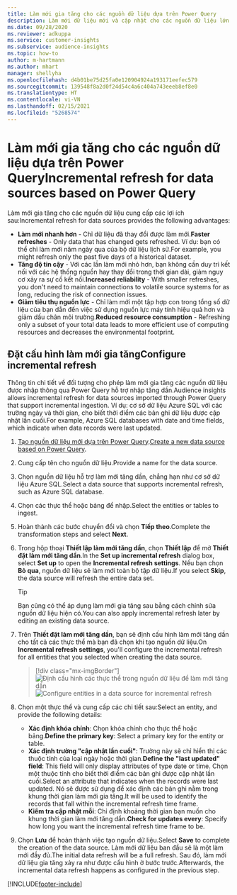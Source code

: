 ```yaml
---
title: Làm mới gia tăng cho các nguồn dữ liệu dựa trên Power Query
description: Làm mới dữ liệu mới và cập nhật cho các nguồn dữ liệu lớn dựa trên Power Query.
ms.date: 09/28/2020
ms.reviewer: adkuppa
ms.service: customer-insights
ms.subservice: audience-insights
ms.topic: how-to
author: m-hartmann
ms.author: mhart
manager: shellyha
ms.openlocfilehash: d4b01be75d25fa0e120904924a193171eefec579
ms.sourcegitcommit: 139548f8a2d0f24d54c4a6c404a743eeeb8ef8e0
ms.translationtype: HT
ms.contentlocale: vi-VN
ms.lasthandoff: 02/15/2021
ms.locfileid: "5268574"
---
```

# <a name="incremental-refresh-for-data-sources-based-on-power-query"></a><span data-ttu-id="dcf1f-103">Làm mới gia tăng cho các nguồn dữ liệu dựa trên Power Query</span><span class="sxs-lookup"><span data-stu-id="dcf1f-103">Incremental refresh for data sources based on Power Query</span></span>

<span data-ttu-id="dcf1f-104">Làm mới gia tăng cho các nguồn dữ liệu cung cấp các lợi ích sau:</span><span class="sxs-lookup"><span data-stu-id="dcf1f-104">Incremental refresh for data sources provides the following advantages:</span></span>

- <span data-ttu-id="dcf1f-105">**Làm mới nhanh hơn** - Chỉ dữ liệu đã thay đổi được làm mới.</span><span class="sxs-lookup"><span data-stu-id="dcf1f-105">**Faster refreshes** - Only data that has changed gets refreshed.</span></span> <span data-ttu-id="dcf1f-106">Ví dụ: bạn có thể chỉ làm mới năm ngày qua của bộ dữ liệu lịch sử.</span><span class="sxs-lookup"><span data-stu-id="dcf1f-106">For example, you might refresh only the past five days of a historical dataset.</span></span>
- <span data-ttu-id="dcf1f-107">**Tăng độ tin cậy** - Với các lần làm mới nhỏ hơn, bạn không cần duy trì kết nối với các hệ thống nguồn hay thay đổi trong thời gian dài, giảm nguy cơ xảy ra sự cố kết nối.</span><span class="sxs-lookup"><span data-stu-id="dcf1f-107">**Increased reliability** - With smaller refreshes, you don't need to maintain connections to volatile source systems for as long, reducing the risk of connection issues.</span></span>
- <span data-ttu-id="dcf1f-108">**Giảm tiêu thụ nguồn lực** - Chỉ làm mới một tập hợp con trong tổng số dữ liệu của bạn dẫn đến việc sử dụng nguồn lực máy tính hiệu quả hơn và giảm dấu chân môi trường.</span><span class="sxs-lookup"><span data-stu-id="dcf1f-108">**Reduced resource consumption** - Refreshing only a subset of your total data leads to more efficient use of computing resources and decreases the environmental footprint.</span></span>

## <a name="configure-incremental-refresh"></a><span data-ttu-id="dcf1f-109">Đặt cấu hình làm mới gia tăng</span><span class="sxs-lookup"><span data-stu-id="dcf1f-109">Configure incremental refresh</span></span>

<span data-ttu-id="dcf1f-110">Thông tin chi tiết về đối tượng cho phép làm mới gia tăng các nguồn dữ liệu được nhập thông qua Power Query hỗ trợ nhập tăng dần.</span><span class="sxs-lookup"><span data-stu-id="dcf1f-110">Audience insights allows incremental refresh for data sources imported through Power Query that support incremental ingestion.</span></span> <span data-ttu-id="dcf1f-111">Ví dụ: cơ sở dữ liệu Azure SQL với các trường ngày và thời gian, cho biết thời điểm các bản ghi dữ liệu được cập nhật lần cuối.</span><span class="sxs-lookup"><span data-stu-id="dcf1f-111">For example, Azure SQL databases with date and time fields, which indicate when data records were last updated.</span></span>

1. <span data-ttu-id="dcf1f-112">[Tạo nguồn dữ liệu mới dựa trên Power Query](connect-power-query.md).</span><span class="sxs-lookup"><span data-stu-id="dcf1f-112">[Create a new data source based on Power Query](connect-power-query.md).</span></span>

1. <span data-ttu-id="dcf1f-113">Cung cấp tên cho nguồn dữ liệu.</span><span class="sxs-lookup"><span data-stu-id="dcf1f-113">Provide a name for the data source.</span></span>

1. <span data-ttu-id="dcf1f-114">Chọn nguồn dữ liệu hỗ trợ làm mới tăng dần, chẳng hạn như cơ sở dữ liệu Azure SQL.</span><span class="sxs-lookup"><span data-stu-id="dcf1f-114">Select a data source that supports incremental refresh, such as Azure SQL database.</span></span>

1. <span data-ttu-id="dcf1f-115">Chọn các thực thể hoặc bảng để nhập.</span><span class="sxs-lookup"><span data-stu-id="dcf1f-115">Select the entities or tables to ingest.</span></span>

1. <span data-ttu-id="dcf1f-116">Hoàn thành các bước chuyển đổi và chọn **Tiếp theo**.</span><span class="sxs-lookup"><span data-stu-id="dcf1f-116">Complete the transformation steps and select **Next**.</span></span>

1. <span data-ttu-id="dcf1f-117">Trong hộp thoại **Thiết lập làm mới tăng dần**, chọn **Thiết lập** để mở **Thiết đặt làm mới tăng dần**.</span><span class="sxs-lookup"><span data-stu-id="dcf1f-117">In the **Set up incremental refresh** dialog box, select **Set up** to open the **Incremental refresh settings**.</span></span> <span data-ttu-id="dcf1f-118">Nếu bạn chọn **Bỏ qua**, nguồn dữ liệu sẽ làm mới toàn bộ tập dữ liệu.</span><span class="sxs-lookup"><span data-stu-id="dcf1f-118">If you select **Skip**, the data source will refresh the entire data set.</span></span>
   > [!TIP]
   > <span data-ttu-id="dcf1f-119">Bạn cũng có thể áp dụng làm mới gia tăng sau bằng cách chỉnh sửa nguồn dữ liệu hiện có.</span><span class="sxs-lookup"><span data-stu-id="dcf1f-119">You can also apply incremental refresh later by editing an existing data source.</span></span>

1. <span data-ttu-id="dcf1f-120">Trên **Thiết đặt làm mới tăng dần**, bạn sẽ định cấu hình làm mới tăng dần cho tất cả các thực thể mà bạn đã chọn khi tạo nguồn dữ liệu.</span><span class="sxs-lookup"><span data-stu-id="dcf1f-120">On **Incremental refresh settings**, you'll configure the incremental refresh for all entities that you selected when creating the data source.</span></span>

   > [!div class="mx-imgBorder"]
   > <span data-ttu-id="dcf1f-121">![Định cấu hình các thực thể trong nguồn dữ liệu để làm mới tăng dần](media/incremental-refresh-settings.png "Định cấu hình các thực thể trong nguồn dữ liệu để làm mới tăng dần")</span><span class="sxs-lookup"><span data-stu-id="dcf1f-121">![Configure entities in a data source for incremental refresh](media/incremental-refresh-settings.png "Configure entities in a data source for incremental refresh")</span></span>

1. <span data-ttu-id="dcf1f-122">Chọn một thực thể và cung cấp các chi tiết sau:</span><span class="sxs-lookup"><span data-stu-id="dcf1f-122">Select an entity, and provide the following details:</span></span>

   - <span data-ttu-id="dcf1f-123">**Xác định khóa chính**: Chọn khóa chính cho thực thể hoặc bảng.</span><span class="sxs-lookup"><span data-stu-id="dcf1f-123">**Define the primary key**: Select a primary key for the entity or table.</span></span>
   - <span data-ttu-id="dcf1f-124">**Xác định trường "cập nhật lần cuối"**: Trường này sẽ chỉ hiển thị các thuộc tính của loại ngày hoặc thời gian.</span><span class="sxs-lookup"><span data-stu-id="dcf1f-124">**Define the "last updated" field**: This field will only display attributes of type date or time.</span></span> <span data-ttu-id="dcf1f-125">Chọn một thuộc tính cho biết thời điểm các bản ghi được cập nhật lần cuối.</span><span class="sxs-lookup"><span data-stu-id="dcf1f-125">Select an attribute that indicates when the records were last updated.</span></span> <span data-ttu-id="dcf1f-126">Nó sẽ được sử dụng để xác định các bản ghi nằm trong khung thời gian làm mới gia tăng.</span><span class="sxs-lookup"><span data-stu-id="dcf1f-126">It will be used to identify the records that fall within the incremental refresh time frame.</span></span>
   - <span data-ttu-id="dcf1f-127">**Kiểm tra cập nhật mỗi**: Chỉ định khoảng thời gian bạn muốn cho khung thời gian làm mới tăng dần.</span><span class="sxs-lookup"><span data-stu-id="dcf1f-127">**Check for updates every**: Specify how long you want the incremental refresh time frame to be.</span></span>

1. <span data-ttu-id="dcf1f-128">Chọn **Lưu** để hoàn thành việc tạo nguồn dữ liệu.</span><span class="sxs-lookup"><span data-stu-id="dcf1f-128">Select **Save** to complete the creation of the data source.</span></span> <span data-ttu-id="dcf1f-129">Làm mới dữ liệu ban đầu sẽ là một làm mới đầy đủ.</span><span class="sxs-lookup"><span data-stu-id="dcf1f-129">The initial data refresh will be a full refresh.</span></span> <span data-ttu-id="dcf1f-130">Sau đó, làm mới dữ liệu gia tăng xảy ra như được cấu hình ở bước trước.</span><span class="sxs-lookup"><span data-stu-id="dcf1f-130">Afterwards, the incremental data refresh happens as configured in the previous step.</span></span>


[!INCLUDE[footer-include](../includes/footer-banner.md)]